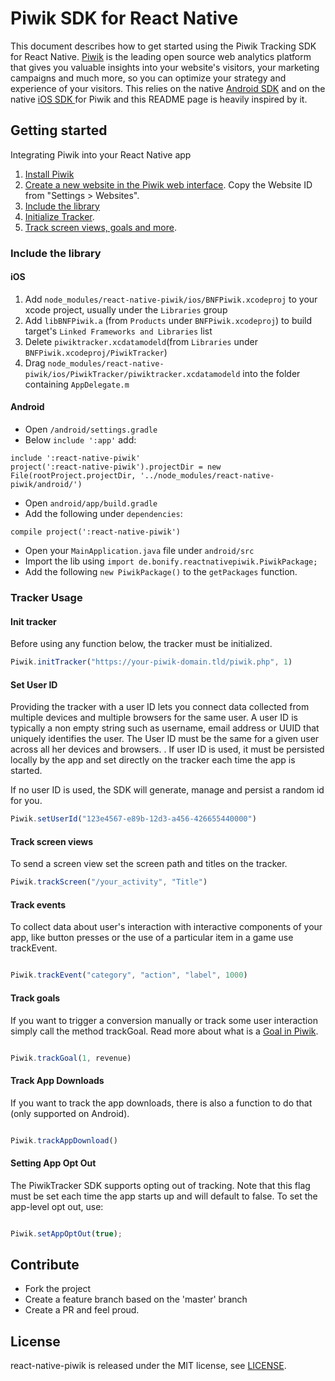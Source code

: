 Piwik SDK for React Native
========================

This document describes how to get started using the Piwik Tracking SDK for React Native. 
[Piwik](http://piwik.org) is the leading open source web analytics platform 
that gives you valuable insights into your website's visitors, 
your marketing campaigns and much more, so you can optimize your strategy and experience of your visitors.
This relies on the native [Android SDK](https://github.com/piwik/piwik-sdk-android) and on the native [iOS SDK ](https://github.com/piwik/piwik-sdk-ios) for Piwik and this README page is heavily inspired by it.

## Getting started

Integrating Piwik into your React Native app
 
1. [Install Piwik](http://piwik.org/docs/installation/)
2. [Create a new website in the Piwik web interface](http://piwik.org/docs/manage-websites/). Copy the Website ID from "Settings > Websites".
3. [Include the library](#include-library)
4. [Initialize Tracker](#initialize-tracker).
5. [Track screen views, goals and more](#tracker-usage).


### Include the library

#### iOS

1. Add `node_modules/react-native-piwik/ios/BNFPiwik.xcodeproj` to your xcode project, usually under the `Libraries` group
2. Add `libBNFPiwik.a` (from `Products` under `BNFPiwik.xcodeproj`) to build target's `Linked Frameworks and Libraries` list
3. Delete `piwiktracker.xcdatamodeld`(from `Libraries` under `BNFPiwik.xcodeproj/PiwikTracker`)
4. Drag `node_modules/react-native-piwik/ios/PiwikTracker/piwiktracker.xcdatamodeld` into the folder containing `AppDelegate.m`

#### Android
- Open `/android/settings.gradle`
- Below `include ':app'` add:

```
include ':react-native-piwik'
project(':react-native-piwik').projectDir = new File(rootProject.projectDir, '../node_modules/react-native-piwik/android/') 
```
- Open `android/app/build.gradle`
- Add the following under `dependencies`:

```
compile project(':react-native-piwik')
```
- Open your `MainApplication.java` file under `android/src`
- Import the lib using `import de.bonify.reactnativepiwik.PiwikPackage;`
- Add the following `new PiwikPackage()` to the `getPackages` function.


### Tracker Usage

#### Init tracker

Before using any function below, the tracker must be initialized.

```javascript
Piwik.initTracker("https://your-piwik-domain.tld/piwik.php", 1)
```
#### Set User ID

Providing the tracker with a user ID lets you connect data collected from multiple devices and multiple browsers for the same user. A user ID is typically a non empty string such as username, email address or UUID that uniquely identifies the user. The User ID must be the same for a given user across all her devices and browsers. .
If user ID is used, it must be persisted locally by the app and set directly on the tracker each time the app is started.

If no user ID is used, the SDK will generate, manage and persist a random id for you.
```javascript
Piwik.setUserId("123e4567-e89b-12d3-a456-426655440000")
```

#### Track screen views

To send a screen view set the screen path and titles on the tracker.

```javascript
Piwik.trackScreen("/your_activity", "Title")
```

#### Track events

To collect data about user's interaction with interactive components of your app, like button presses or the use of a particular item in a game 
use trackEvent.

```javascript

Piwik.trackEvent("category", "action", "label", 1000)
```

#### Track goals

If you want to trigger a conversion manually or track some user interaction simply call the method trackGoal. Read more about what is a [Goal in Piwik](http://piwik.org/docs/tracking-goals-web-analytics/).

```javascript

Piwik.trackGoal(1, revenue)
```


#### Track App Downloads

If you want to track the app downloads, there is also a function to do that (only supported on Android).
```javascript

Piwik.trackAppDownload()
```

#### Setting App Opt Out

The PiwikTracker SDK supports opting out of tracking. Note that this flag must be set each time the app starts up and will default to false. To set the app-level opt out, use:
```javascript

Piwik.setAppOptOut(true);
```

## Contribute

* Fork the project
* Create a feature branch based on the 'master' branch
* Create a PR and feel proud.



## License

react-native-piwik is released under the MIT license, see [LICENSE](https://github.com/BonifyByForteil/react-native-piwik/blob/master/LICENSE).

